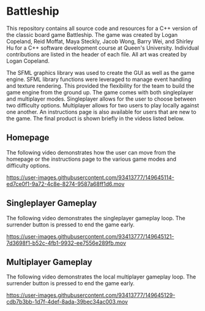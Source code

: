 # Battleship

This repository contains all source code and resources for a C++ version of the classic board game Battleship. The game was created by Logan Copeland, Reid Moffat, Maya Steckly, Jacob Wong, Barry Wei, and Shirley Hu for a C++ software development course at Queen's University. Individual contributions are listed in the header of each file. All art was created by Logan Copeland.

The SFML graphics library was used to create the GUI as well as the game engine. SFML library functions were leveraged to manage event handling and texture rendering. This provided the flexibility for the team to build the game engine from the ground up. The game comes with both singleplayer and multiplayer modes. Singleplayer allows for the user to choose between two difficulty options. Multiplayer allows for two users to play locally against one another. An instructions page is also available for users that are new to the game. The final product is shown briefly in the videos listed below.

## Homepage
The following video demonstrates how the user can move from the homepage or the instructions page to the various game modes and difficulty options.

https://user-images.githubusercontent.com/93413777/149645114-ed7ce0f1-9a72-4c8e-8274-9587a68ff1d6.mov

## Singleplayer Gameplay
The following video demonstrates the singleplayer gameplay loop. The surrender button is pressed to end the game early.

https://user-images.githubusercontent.com/93413777/149645121-7d3698f1-b52c-4fb1-9932-ee7556e289fb.mov

## Multiplayer Gameplay
The following video demonstrates the local multiplayer gameplay loop. The surrender button is pressed to end the game early.

https://user-images.githubusercontent.com/93413777/149645129-cdb7b3bb-1d7f-4def-8ada-39bec34ac003.mov
